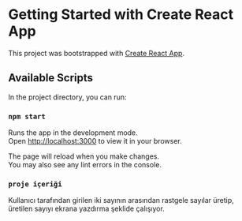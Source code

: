 # Getting Started with Create React App

This project was bootstrapped with [Create React App](https://github.com/facebook/create-react-app).

## Available Scripts

In the project directory, you can run:

### `npm start`

Runs the app in the development mode.\
Open [http://localhost:3000](http://localhost:3000) to view it in your browser.

The page will reload when you make changes.\
You may also see any lint errors in the console.

### `proje içeriği`

Kullanıcı tarafından girilen iki sayının arasından rastgele sayılar üretip, üretilen sayıyı ekrana yazdırma şeklide çalışıyor.
